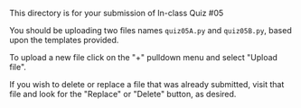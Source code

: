 This directory is for your submission of In-class Quiz #05

You should be uploading two files names `quiz05A.py` and `quiz05B.py`,
based upon the templates provided.

To upload a new file click on the "+" pulldown menu and select "Upload file".

If you wish to delete or replace a file that was already submitted,
visit that file and look for the "Replace" or "Delete" button, as
desired.

